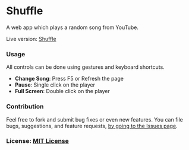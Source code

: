 # Shuffle
A web app which plays a random song from YouTube.

Live version: [Shuffle](https://amitness.com/shuffle/)

### Usage
All controls can be done using gestures and keyboard shortcuts.

- **Change Song**: Press F5 or Refresh the page
- **Pause**: Single click on the player
- **Full Screen**: Double click on the player

### Contribution
Feel free to fork and submit bug fixes or even new features. You can file bugs, suggestions, and feature requests, [by going to the Issues page](https://github.com/studenton/shuffle/issues/new).

### License: [MIT License](https://github.com/studenton/shuffle/blob/gh-pages/LICENSE)

